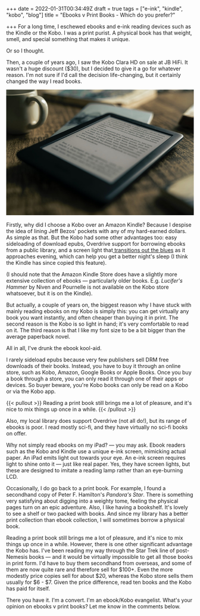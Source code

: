 +++
date = 2022-01-31T00:34:49Z
draft = true
tags = ["e-ink", "kindle", "kobo", "blog"]
title = "Ebooks v Print Books - Which do you prefer?"

+++
For a long time, I eschewed ebooks and e-ink reading devices such as the Kindle or the Kobo. I was a print purist. A physical book has that weight, smell, and special something that makes it unique.

Or so I thought.

<!--more-->

Then, a couple of years ago, I saw the Kobo Clara HD on sale at JB HiFi. It wasn't a huge discount ($30), but I decided to give it a go for whatever reason. I'm not sure if I'd call the decision life-changing, but it certainly changed the way I read books.

![](/uploads/felipepelaquim-c7wtop8gsne-unsplash.jpg)

Firstly, why did I choose a Kobo over an Amazon Kindle? Because I despise the idea of lining Jeff Bezos' pockets with any of my hard-earned dollars. As simple as that. But the Kobo had some other advantages too: easy sideloading of download epubs, Overdrive support for borrowing ebooks from a public library, and a screen light that[ transitions out the blues](https://help.kobo.com/hc/en-us/articles/360017481174-Adjust-ComfortLight-PRO-on-your-Kobo-eReader) as it approaches evening, which can help you get a better night's sleep (I think the Kindle has since copied this feature).

(I should note that the Amazon Kindle Store does have a slightly more extensive collection of ebooks — particularly older books. E.g. _Lucifer's Hammer_ by Niven and Pournelle is not available on the Kobo store whatsoever, but it is on the Kindle).

But actually, a couple of years on, the biggest reason why I have stuck with mainly reading ebooks on my Kobo is simply this: you can get virtually any book you want instantly, and often cheaper than buying it in print. The second reason is the Kobo is so light in hand; it's very comfortable to read on it. The third reason is that I like my font size to be a bit bigger than the average paperback novel.

All in all, I've drunk the ebook kool-aid.

I rarely sideload epubs because very few publishers sell DRM free downloads of their books. Instead, you have to buy it through an online store, such as Kobo, Amazon, Google Books or Apple Books. Once you buy a book through a store, you can only read it through one of their apps or devices. So buyer beware, you're Kobo books can only be read on a Kobo or via the Kobo app.

{{< pullout >}}
Reading a print book still brings me a lot of pleasure, and it's nice to mix things up once in a while.
{{< /pullout >}}

Also, my local library does support Overdrive (not all do!), but its range of ebooks is poor. I read mostly sci-fi, and they have virtually no sci-fi books on offer.

Why not simply read ebooks on my iPad? — you may ask. Ebook readers such as the Kobo and Kindle use a unique e-ink screen, mimicking actual paper. An iPad emits light out towards your eye. An e-ink screen requires light to shine onto it — just like real paper. Yes, they have screen lights, but these are designed to imitate a reading lamp rather than an eye-burning LCD.

Occasionally, I do go back to a print book. For example, I found a secondhand copy of Peter F. Hamilton's _Pandora's Star_. There is something very satisfying about digging into a weighty tome, feeling the physical pages turn on an epic adventure. Also, I like having a bookshelf. It's lovely to see a shelf or two packed with books. And since my library has a better print collection than ebook collection, I will sometimes borrow a physical book.

Reading a print book still brings me a lot of pleasure, and it's nice to mix things up once in a while. However, there is one other significant advantage the Kobo has. I've been reading my way through the Star Trek line of post-Nemesis books — and it would be virtually impossible to get all those books in print form. I'd have to buy them secondhand from overseas, and some of them are now quite rare and therefore sell for $100+. Even the more modestly price copies sell for about $20, whereas the Kobo store sells them usually for $6 - $7. Given the price difference, read ten books and the Kobo has paid for itself.

There you have it. I'm a convert. I'm an ebook/Kobo evangelist. What's your opinion on ebooks v print books? Let me know in the comments below.